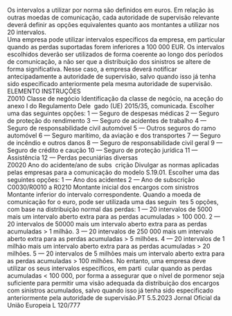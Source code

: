  
Os intervalos a utilizar por norma são definidos em euros. Em relação às outras moedas de comunicação, cada 
autoridade de supervisão relevante deverá definir as opções equivalentes quanto aos montantes a utilizar nos 20 
intervalos.  
Uma empresa pode utilizar intervalos específicos da empresa, em particular quando as perdas suportadas forem 
inferiores a 100 000 EUR. Os intervalos escolhidos deverão ser utilizados de forma coerente ao longo dos períodos 
de comunicação, a não ser que a distribuição dos sinistros se altere de forma significativa. Nesse caso, a empresa deverá 
notificar antecipadamente a autoridade de supervisão, salvo quando isso já tenha sido especificado anteriormente pela 
mesma autoridade de supervisão.  
ELEMENTO  INSTRUÇÕES  
Z0010  Classe de negócio  Identificação da classe de negócio, na aceção do anexo I do Regulamento Dele ­
gado (UE) 2015/35, comunicada. Escolher uma das seguintes opções: 
1 — Seguro de despesas médicas 
2 — Seguro de proteção do rendimento 
3 — Seguro de acidentes de trabalho 
4 — Seguro de responsabilidade civil automóvel 
5 — Outros seguros do ramo automóvel 
6 — Seguro marítimo, da aviação e dos transportes 
7 — Seguro de incêndio e outros danos 
8 — Seguro de responsabilidade civil geral 
9 — Seguro de crédito e caução 
10 — Seguro de proteção jurídica 
11 — Assistência 
12 — Perdas pecuniárias diversas  
Z0020  Ano do acidente/ano de subs ­
crição  Divulgar as normas aplicadas pelas empresas para a comunicação do modelo 
S.19.01. Escolher uma das seguintes opções: 
1 — Ano dos acidentes 
2 — Ano de subscrição  
C0030/R0010 
a R0210  Montante inicial dos encargos 
com sinistros  Montante inferior do intervalo correspondente. 
Quando a moeda de comunicação for o euro, pode ser utilizada uma das seguin ­
tes 5 opções, com base na distribuição normal das perdas: 
1 — 20 intervalos de 5000 mais um intervalo aberto extra para as perdas 
acumuladas > 100 000. 
2 — 20 intervalos de 50000 mais um intervalo aberto extra para as perdas 
acumuladas > 1 milhão. 
3 — 20 intervalos de 250 000 mais um intervalo aberto extra para as perdas 
acumuladas > 5 milhões. 
4 — 20 intervalos de 1 milhão mais um intervalo aberto extra para as perdas 
acumuladas > 20 milhões. 
5 — 20 intervalos de 5 milhões mais um intervalo aberto extra para as perdas 
acumuladas > 100 milhões. 
No entanto, uma empresa deve utilizar os seus intervalos específicos, em parti ­
cular quando as perdas acumuladas < 100 000, por forma a assegurar que o nível 
de pormenor seja suficiente para permitir uma visão adequada da distribuição dos 
encargos com sinistros acumulados, salvo quando isso já tenha sido especificado 
anteriormente pela autoridade de supervisão.PT  5.5.2023 Jornal Oficial da União Europeia L 120/777